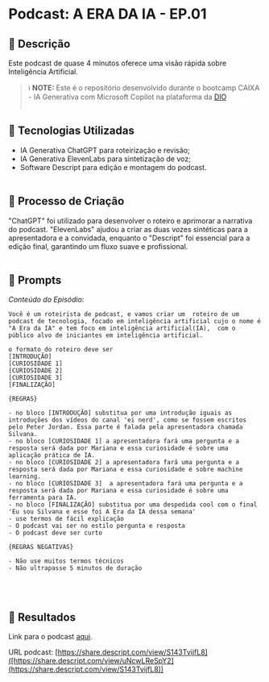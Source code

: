 # Podcast: A ERA DA IA - EP.01

## 📒 Descrição
Este podcast de quase 4 minutos oferece uma visão rápida sobre Inteligência Artificial.

> ℹ️ **NOTE:** Este é o repositório desenvolvido durante o bootcamp CAIXA - IA Generativa com Microsoft Copilot na plataforma da [DIO](https://dio.me)
<br/><br/>

## 🤖 Tecnologias Utilizadas
- IA Generativa ChatGPT para roteirização e revisão;
- IA Generativa ElevenLabs para sintetização de voz;
- Software Descript para edição e montagem do podcast.
<br/><br/>
## 🧐 Processo de Criação
"ChatGPT" foi utilizado para desenvolver o roteiro e aprimorar a narrativa do podcast. "ElevenLabs" ajudou a criar as duas vozes sintéticas para a apresentadora e a convidada, enquanto o "Descript" foi essencial para a edição final, garantindo um fluxo suave e profissional.
<br/><br/>
## 🧠 Prompts 
*Conteúdo do Episódio*: 

```
Você é um roteirista de podcast, e vamos criar um  roteiro de um podcast de tecnologia, focado em inteligência artificial cujo o nome é "A Era da IA" e tem foco em inteligência artificial(IA),  com o público alvo de iniciantes em inteligência artificial. 

o formato do roteiro deve ser
[INTRODUÇÃO]
[CURIOSIDADE 1]
[CURIOSIDADE 2]
[CURIOSIDADE 3]
[FINALIZAÇÃO]

{REGRAS}

- no bloco [INTRODUÇÃO] substitua por uma introdução iguais as introduções dos vídeos do canal 'ei nerd', como se fossem escritos pelo Peter Jordan. Essa parte é falada pela apresentadora chamada Silvana. 
- no bloco [CURIOSIDADE 1] a apresentadora fará uma pergunta e a resposta será dada por Mariana e essa curiosidade é sobre uma aplicação prática de IA. 
- no bloco [CURIOSIDADE 2] a apresentadora fará uma pergunta e a resposta será dada por Mariana e essa curiosidade é sobre machine learning. 
- no bloco [CURIOSIDADE 3]  a apresentadora fará uma pergunta e a resposta será dada por Mariana e essa curiosidade é sobre uma ferramenta para IA. 
- no bloco [FINALIZAÇÃO] substitua por uma despedida cool com o final 'Eu sou Silvana e esse foi A Era da IA dessa semana'
- use termos de fácil explicação
- O podcast vai ser no estilo pergunta e resposta
- O podcast deve ser curto

{REGRAS NEGATIVAS}

- Não use muitos termos técnicos
- Não ultrapasse 5 minutos de duração
```
<br/><br/>
## 🚀 Resultados

Link para o podcast [aqui]([https://share.descript.com/view/uNcwLReSpY2](https://share.descript.com/view/S143TvijfL8)).

URL podcast: [https://share.descript.com/view/S143TvijfL8]([https://share.descript.com/view/uNcwLReSpY2](https://share.descript.com/view/S143TvijfL8))

<br/><br/>
